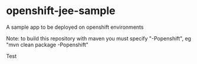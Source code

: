 openshift-jee-sample
====================

A sample app to be deployed on openshift environments

Note: to build this repository with maven you must specify "-Popenshift", eg "mvn clean package -Popenshift"

Test

